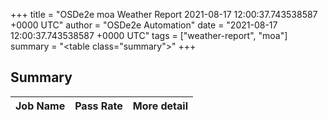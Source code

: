 +++
title = "OSDe2e moa Weather Report 2021-08-17 12:00:37.743538587 +0000 UTC"
author = "OSDe2e Automation"
date = "2021-08-17 12:00:37.743538587 +0000 UTC"
tags = ["weather-report", "moa"]
summary = "<table class=\"summary\"></table>"
+++
## Summary

| Job Name | Pass Rate | More detail |
|----------|-----------|-------------|




